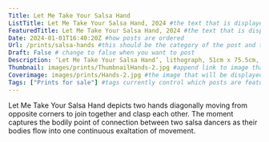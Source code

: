 ```yaml
---
Title: Let Me Take Your Salsa Hand
ListTitle: Let Me Take Your Salsa Hand, 2024 #the text that is displayed below each post on the list pages
FeaturedTitle: Let Me Take Your Salsa Hand, 2024 #the text that is displayed if the post is on the featured slot
Date: 2024-01-01T16:40:20Z #how posts are ordered 
Url: /prints/salsa-hands #this should be the category of the post and then the file name e.g. /print/printfilename
Draft: False # change to false when you want to post
Description: ‘Let Me Take Your Salsa Hand’, lithograph, 51cm x 75.5cm, Edition Size 15, (2024) #Ca[tion for main image and description for alt images
Thumbnail: images/prints/ThumbnailHands-2.jpg #append link to image that will be shown on the list page
Coverimage: images/prints/Hands-2.jpg #the image that will be displayed at the top of the post
Tags: ["Prints for sale"] #tags currently control which posts are featured and what prints are available to buy, add more by adding a comma to the latest tag
---
```

Let Me Take Your Salsa Hand depicts two hands diagonally moving from opposite corners to join together and clasp each other. The moment captures the bodily point of connection between two salsa dancers as their bodies flow into one continuous exaltation of movement. 



<!----
    Guide for basic text formatting if needed (italics, headings etc): https://www.markdownguide.org/basic-syntax/

    ![This is where the alt text goes (image description)](https://isabellatessier.co.uk/images/exhibitions/venice%20biennale/exhibition%20and%20talk/2-Cover-image.jpg <- link to the image)
    This is where to put the caption for the image
>

